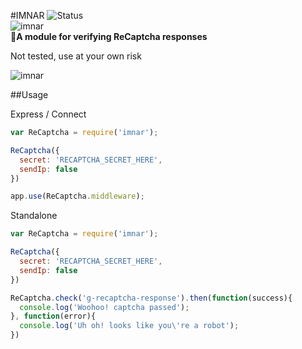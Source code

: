 #IMNAR ![Status](https://travis-ci.org/pthm/imnar.svg)  
![imnar](http://i.imgur.com/7xGreb1.png)  
🙋**A module for verifying ReCaptcha responses**

Not tested, use at your own risk

![imnar](https://nodei.co/npm/imnar.png)

##Usage

Express / Connect  
````javascript
var ReCaptcha = require('imnar');

ReCaptcha({
  secret: 'RECAPTCHA_SECRET_HERE',
  sendIp: false
})

app.use(ReCaptcha.middleware);

````

Standalone  
````javascript
var ReCaptcha = require('imnar');

ReCaptcha({
  secret: 'RECAPTCHA_SECRET_HERE',
  sendIp: false
})

ReCaptcha.check('g-recaptcha-response').then(function(success){
  console.log('Woohoo! captcha passed');
}, function(error){
  console.log('Uh oh! looks like you\'re a robot');
})
````
